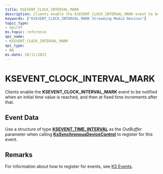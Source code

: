 ```yaml
---
title: KSEVENT_CLOCK_INTERVAL_MARK
description: Clients enable the KSEVENT_CLOCK_INTERVAL_MARK event to be notified when an initial time value is reached, and then at fixed time increments after that.
keywords: ["KSEVENT_CLOCK_INTERVAL_MARK Streaming Media Devices"]
topic_type:
- apiref
ms.topic: reference
api_name:
- KSEVENT_CLOCK_INTERVAL_MARK
api_type:
- NA
ms.date: 10/11/2021
---
```


# KSEVENT_CLOCK_INTERVAL_MARK

Clients enable the **KSEVENT_CLOCK_INTERVAL_MARK** event to be notified when an initial time value is reached, and then at fixed time increments after that.

## Event Data

Use a structure of type [**KSEVENT_TIME_INTERVAL**](/windows-hardware/drivers/ddi/ks/ns-ks-ksevent_time_interval) as the *OutBuffer* parameter when calling [**KsSynchronousDeviceControl**](/windows-hardware/drivers/ddi/ksproxy/nf-ksproxy-kssynchronousdevicecontrol) to register for this event.

## Remarks

For information about how to register for events, see [KS Events](./ks-events.md).
